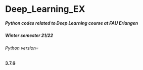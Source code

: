 # Deep_Learning_EX
##### Python codes related to Deep Learning course at FAU Erlangen 
##### Winter semester 21/22

###### Python version= 
#### 3.7.6
